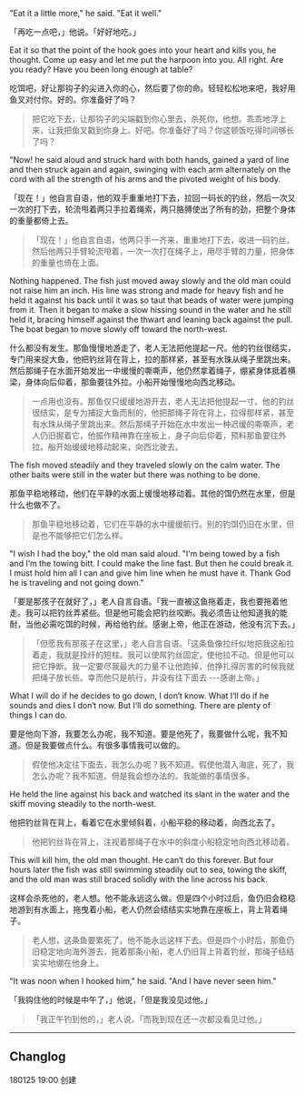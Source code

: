 

"Eat it a little more," he said. "Eat it well."

「再吃一点吧，」他说。「好好地吃。」

Eat it so that the point of the hook goes into your heart and kills you, he thought. Come up easy and let me put the harpoon into you. All right. Are you ready? Have you been long enough at table?

吃饵吧，好让那钩子的尖进入你的心，然后要了你的命。轻轻松松地来吧，我好用鱼叉对付你。好的。你准备好了吗？

>  把它吃下去，让那钩子的尖端戳到你心里去，杀死你，他想。乖乖地浮上来，让我把鱼叉戳到你身上。好吧。你准备好了吗？你这顿饭吃得时间够长了吗？

"Now! he said aloud and struck hard with both hands, gained a yard of line and then struck again and again, swinging with each arm alternately on the cord with all the strength of his arms and the pivoted weight of his body.

「现在！」他自言自语，他的双手重重地打下去，拉回一码长的钓丝，然后一次又一次的打下去，轮流甩着两只手拉着绳索，两只胳膊使出了所有的劲，把整个身体的重量都倚上去。

> 「现在！」他自言自语，他两只手一齐来，重重地打下去，收进一码钓丝，然后他两只手臂轮流甩着，一次一次打在绳子上，用尽手臂的力量，把身体的重量也倚在上面。

Nothing happened. The fish just moved away slowly and the old man could not raise him an inch. His line was strong and made for heavy fish and he held it against his back until it was so taut that beads of water were jumping from it. Then it began to make a slow hissing sound in the water and he still held it, bracing himself against the thwart and leaning back against the pull. The boat began to move slowly off toward the north-west.

什么都没有发生。那鱼慢慢地游走了，老人无法把他提起一尺。他的钓丝很结实，专门用来捉大鱼，他把钓丝背在背上，拉的那样紧，甚至有水珠从绳子里跳出来。然后那绳子在水面开始发出一中缓慢的嘶嘶声，他仍然拿着绳子，绷紧身体抵着横梁，身体向后仰着，那鱼要往外拉。小船开始慢慢地向西北移动。

> 一点用也没有。那鱼仅只缓缓地游开去，老人无法把他提起一寸。他的钓丝很结实，是专为捕捉大鱼而制的，他把那绳子背在背上，拉得那样紧，甚至有水珠从绳子里跳出来。然后那绳子开始在水中发出一种迟缓的嘶嘶声，老人仍旧握着它，他振作精神靠在座板上，身子向后仰着，预料那鱼要往外拉。船开始缓缓地移动起来，向西北驶去。

The fish moved steadily and they traveled slowly on the calm water. The other baits were still in the water but there was nothing to be done.

那鱼平稳地移动，他们在平静的水面上缓慢地移动着。其他的饵仍然在水里，但是什么也做不了。

>  那鱼平稳地移动着，它们在平静的水中缓缓航行。别的钓饵仍旧在水里，但是也不能够把它们怎么样。

"I wish I had the boy," the old man said aloud. "I‘m being towed by a fish and I‘m the towing bitt. I could make the line fast. But then he could break it. I must hold him all I can and give him line when he must have it. Thank God he is traveling and not going down."

「要是那孩子在就好了，」老人自言自语。「我一直被这鱼拖着走，我也要拖着他走。我可以把钓丝弄紧些。但是他可能会把钓丝咬断。我必须告让他知道我的能耐，当他必需吃饵的时候，再给他钓丝。感谢上帝，他正在游动，他没有沉下去。」

> 「但愿我有那孩子在这里，」老人自言自语。「这条鱼像拉纤似地把我这船拉着走，我就是拴纤的短柱。我可以使屌钓丝固定，使他拉不动。但是他可以把它挣断。我一定要尽我最大的力量不让他跑掉，他挣扎得厉害的时候我就把绳子放长些。幸而他只是航行，并没有往下面去 ---感谢上帝。」

What I will do if he decides to go down, I don‘t know. What I‘ll do if he sounds and dies I don‘t now. But I‘ll do something. There are plenty of things I can do.

要是他向下游，我要怎么办呢，我不知道。要是他死了，我要做什么呢，我不知道。但是我要做点什么。有很多事情我可以做的。

> 假使他决定往下面去，我怎么办呢？我不知道。假使他潜入海底，死了，我怎么办呢？我不知道。但是我会想办法的。我能做的事情很多。

He held the line against his back and watched its slant in the water and the skiff moving steadily to the north-west.

他把钓丝背在背上，看着它在水里倾斜着，小船平稳的移动着，向西北去了。

> 他把钓丝背在背上，注视着那绳子在水中的斜度小船稳定地向西北移动着。

This will kill him, the old man thought. He can‘t do this forever. But four hours later the fish was still swimming steadily out to sea, towing the skiff, and the old man was still braced solidly with the line across his back.

这样会杀死他的，老人想。他不能永远这么做。但是四个小时过后，鱼仍旧会稳稳地游到有水面上，拖曳着小船，老人仍然会结结实实地靠在座板上，背上背着绳子。

> 老人想，这条鱼要累死了。他不能永远这样下去。但是四个小时后，那鱼仍旧稳定地向海外游去，拖着那条小船，老人仍旧背上背着钓丝，那绳子结结实实地绷在他身上。
>
"It was noon when I hooked him," he said. "And I have never seen him."

「我钩住他的时候是中午了，」他说，「但是我没见过他。」

> 「我正午钓到他的，」老人说。「而我到现在还一次都没看见过他。」

--- 

##  Changlog
180125  19:00 创建
